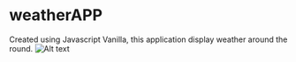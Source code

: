 # weatherAPP
Created using Javascript Vanilla, this application display weather around the round.
![Alt text]()
